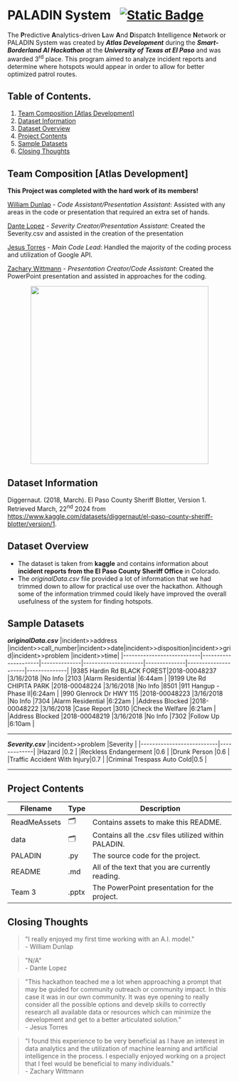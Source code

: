 # PALADIN System &nbsp;&nbsp;[![Static Badge](https://img.shields.io/badge/license-Open_Data_Commons-blue)](https://opendatacommons.org/licenses/dbcl/1-0/)

The **P**redictive **A**nalytics-driven **L**aw **A**nd **D**ispatch **I**ntelligence **N**etwork or PALADIN System was created by ***Atlas Development*** during the ***Smart-Borderland AI Hackathon***
at the ***University of Texas at El Paso*** and was awarded 3<sup>rd</sup> place. This program aimed to analyze incident reports and determine where hotspots would appear in order to allow for better optimized
patrol routes.


## Table of Contents.

1. [Team Composition \[Atlas Development\]](#team-composition-atlas-development)
2. [Dataset Information](#dataset-information)
3. [Dataset Overview](#dataset-overview)
4. [Project Contents](#project-contents)
5. [Sample Datasets](#sample-datasets)
6. [Closing Thoughts](#closing-thoughts)

## Team Composition [Atlas Development]
**This Project was completed with the hard work of its members!**

[William Dunlap](https://github.com/unit098 "William's GitHub") - *Code Assistant/Presentation Assistant*: Assisted with any areas in the code or presentation that required an extra set of hands.

[Dante Lopez](https://github.com/dragons6612 "Dante's GitHub") - *Severity Creator/Presentation Assistant*: Created the Severity.csv and assisted in the creation of the presentation

[Jesus Torres](https://github.com/jatorresdom "Jesus's GitHub") - *Main Code Lead*: Handled the majority of the coding process and utilization of Google API.

[Zachary Wittmann](https://github.com/Zachary-Wittmann "Zachary's GitHub") - *Presentation Creator/Code Assistant*: Created the PowerPoint presentation and assisted in approaches for the coding.

<p align="center">
<img src="https://github.com/Zachary-Wittmann/Hackathons/blob/main/PALADIN%20SYSTEM/ReadMeAssets/Atlas_Development_Smart_Borderland_3rd_Place-1.png" height="400px"> 
</p>

## Dataset Information
Diggernaut. (2018, March). El Paso County Sheriff Blotter, Version 1.
Retrieved March, 22<sup>nd</sup> 2024 from https://www.kaggle.com/datasets/diggernaut/el-paso-county-sheriff-blotter/version/1.

## Dataset Overview
+ The dataset is taken from **kaggle** and contains information about **incident reports from the El Paso County Sheriff Office** in Colorado.
+ The *originalData.csv* file provided a lot of information that we had trimmed down to allow for practical use over the hackathon. Although some
  of the information trimmed could likely have improved the overall usefulness of the system for finding hotspots.

## Sample Datasets
__*originalData.csv*__
|incident>>address          |incident>>call_number|incident>>date|incident>>disposition|incident>>grid|incident>>problem    |incident>>time|
|---------------------------|---------------------|--------------|---------------------|--------------|---------------------|--------------|
|9385 Hardin Rd BLACK FOREST|2018-00048237        |3/16/2018     |No Info              |2103          |Alarm Residential    |6:44am        |
|9199 Ute Rd CHIPITA PARK   |2018-00048224        |3/16/2018     |No Info              |8501          |911 Hangup - Phase II|6:24am        |
|990 Glenrock Dr HWY 115    |2018-00048223        |3/16/2018     |No Info              |7304          |Alarm Residential    |6:22am        |
|Address Blocked            |2018-00048222        |3/16/2018     |Case Report          |3010          |Check the Welfare    |6:21am        |
|Address Blocked            |2018-00048219        |3/16/2018     |No Info              |7302          |Follow Up            |6:10am        |
***
__*Severity.csv*__
|incident>>problem          |Severity     |
|---------------------------|-------------|
|Hazard                     |0.2          |
|Reckless Endangerment      |0.6          |
|Drunk Person               |0.6          |
|Traffic Accident With Injury|0.7          |
|Criminal Trespass Auto Cold|0.5          |
***

## Project Contents

| Filename | Type | Description | 
| --------------- | --------------- | --------------- |
| ReadMeAssets | 🗂️ | Contains assets to make this README. |
| data | 🗂️ | Contains all the .csv files utilized within PALADIN. |
| PALADIN | .py | The source code for the project.|
| README | .md | All of the text that you are currently reading. |
| Team 3 | .pptx | The PowerPoint presentation for the project. |

## Closing Thoughts
> "I really enjoyed my first time working with an A.I. model."<br>- William Dunlap


> "N/A"<br>- Dante Lopez


> "This hackathon teached me a lot when approaching a prompt that may be guided for community outreach or community impact. In this case it was in our own community.
  It was eye opening to really consider all the possible options and develp skills to correctly research all available data or resources which can minimize the development
  and get to a better articulated solution."<br>- Jesus Torres


> "I found this experience to be very beneficial as I have an interest in data analytics and the utilization of machine learning and artificial intelligence in the process.
  I especially enjoyed working on a project that I feel would be beneficial to many individuals."<br>- Zachary Wittmann
